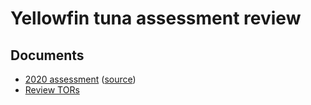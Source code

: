 # Yellowfin tuna assessment review

## Documents

- [2020 assessment](pdf/2020_yft_assmt.pdf)
  ([source](https://meetings.wcpfc.int/node/11694))
- [Review TORs](pdf/yft_review_tors.pdf)
